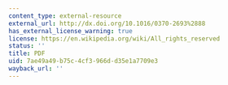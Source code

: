 ```yaml
---
content_type: external-resource
external_url: http://dx.doi.org/10.1016/0370-2693%2888
has_external_license_warning: true
license: https://en.wikipedia.org/wiki/All_rights_reserved
status: ''
title: PDF
uid: 7ae49a49-b75c-4cf3-966d-d35e1a7709e3
wayback_url: ''
---
```

